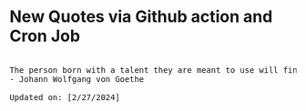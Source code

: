 # New Quotes via Github action and Cron Job

<pre>
<!-- #quote -->
The person born with a talent they are meant to use will find their greatest happiness in using it.
- Johann Wolfgang von Goethe

Updated on: [2/27/2024]
<!-- #quoteEnd -->
</pre>
